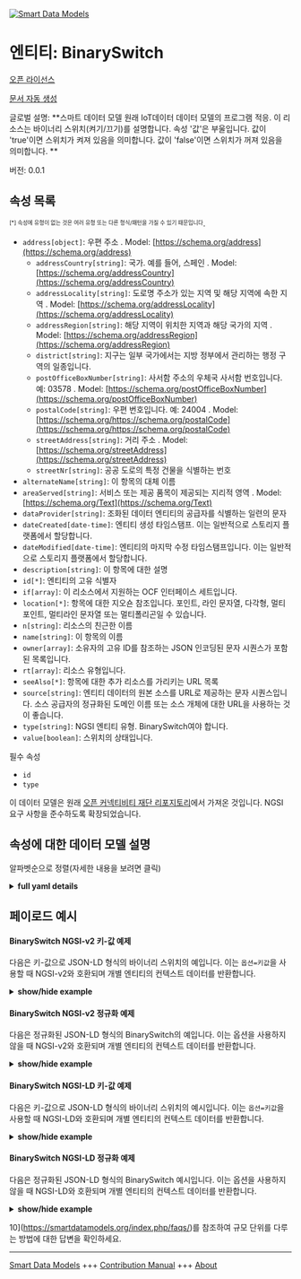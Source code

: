 <!-- 10-Header -->    
[![Smart Data Models](https://smartdatamodels.org/wp-content/uploads/2022/01/SmartDataModels_logo.png "Logo")](https://smartdatamodels.org)    
엔티티: BinarySwitch    
=================<!-- /10-Header -->    
<!-- 15-License -->    
[오픈 라이선스](https://github.com/smart-data-models//dataModel.OCF/blob/master/BinarySwitch/LICENSE.md)    
[문서 자동 생성](https://docs.google.com/presentation/d/e/2PACX-1vTs-Ng5dIAwkg91oTTUdt8ua7woBXhPnwavZ0FxgR8BsAI_Ek3C5q97Nd94HS8KhP-r_quD4H0fgyt3/pub?start=false&loop=false&delayms=3000#slide=id.gb715ace035_0_60)    
<!-- /15-License -->    
<!-- 20-Description -->    
글로벌 설명: **스마트 데이터 모델 원래 IoT데이터 데이터 모델의 프로그램 적응. 이 리소스는 바이너리 스위치(켜기/끄기)를 설명합니다. 속성 '값'은 부울입니다. 값이 'true'이면 스위치가 켜져 있음을 의미합니다. 값이 'false'이면 스위치가 꺼져 있음을 의미합니다. **    
버전: 0.0.1    
<!-- /20-Description -->    
<!-- 30-PropertiesList -->    
## 속성 목록    
<sup><sub>[*] 속성에 유형이 없는 것은 여러 유형 또는 다른 형식/패턴을 가질 수 있기 때문입니다</sub></sup>.    
- `address[object]`: 우편 주소  . Model: [https://schema.org/address](https://schema.org/address)	- `addressCountry[string]`: 국가. 예를 들어, 스페인  . Model: [https://schema.org/addressCountry](https://schema.org/addressCountry)    
	- `addressLocality[string]`: 도로명 주소가 있는 지역 및 해당 지역에 속한 지역  . Model: [https://schema.org/addressLocality](https://schema.org/addressLocality)    
	- `addressRegion[string]`: 해당 지역이 위치한 지역과 해당 국가의 지역  . Model: [https://schema.org/addressRegion](https://schema.org/addressRegion)    
	- `district[string]`: 지구는 일부 국가에서는 지방 정부에서 관리하는 행정 구역의 일종입니다.      
	- `postOfficeBoxNumber[string]`: 사서함 주소의 우체국 사서함 번호입니다. 예: 03578  . Model: [https://schema.org/postOfficeBoxNumber](https://schema.org/postOfficeBoxNumber)    
	- `postalCode[string]`: 우편 번호입니다. 예: 24004  . Model: [https://schema.org/https://schema.org/postalCode](https://schema.org/https://schema.org/postalCode)    
	- `streetAddress[string]`: 거리 주소  . Model: [https://schema.org/streetAddress](https://schema.org/streetAddress)    
	- `streetNr[string]`: 공공 도로의 특정 건물을 식별하는 번호      
- `alternateName[string]`: 이 항목의 대체 이름  - `areaServed[string]`: 서비스 또는 제공 품목이 제공되는 지리적 영역  . Model: [https://schema.org/Text](https://schema.org/Text)- `dataProvider[string]`: 조화된 데이터 엔티티의 공급자를 식별하는 일련의 문자  - `dateCreated[date-time]`: 엔티티 생성 타임스탬프. 이는 일반적으로 스토리지 플랫폼에서 할당합니다.  - `dateModified[date-time]`: 엔티티의 마지막 수정 타임스탬프입니다. 이는 일반적으로 스토리지 플랫폼에서 할당합니다.  - `description[string]`: 이 항목에 대한 설명  - `id[*]`: 엔티티의 고유 식별자  - `if[array]`: 이 리소스에서 지원하는 OCF 인터페이스 세트입니다.  - `location[*]`: 항목에 대한 지오숀 참조입니다. 포인트, 라인 문자열, 다각형, 멀티포인트, 멀티라인 문자열 또는 멀티폴리곤일 수 있습니다.  - `n[string]`: 리소스의 친근한 이름  - `name[string]`: 이 항목의 이름  - `owner[array]`: 소유자의 고유 ID를 참조하는 JSON 인코딩된 문자 시퀀스가 포함된 목록입니다.  - `rt[array]`: 리소스 유형입니다.  - `seeAlso[*]`: 항목에 대한 추가 리소스를 가리키는 URL 목록  - `source[string]`: 엔티티 데이터의 원본 소스를 URL로 제공하는 문자 시퀀스입니다. 소스 공급자의 정규화된 도메인 이름 또는 소스 개체에 대한 URL을 사용하는 것이 좋습니다.  - `type[string]`: NGSI 엔티티 유형. BinarySwitch여야 합니다.  - `value[boolean]`: 스위치의 상태입니다.  <!-- /30-PropertiesList -->    
<!-- 35-RequiredProperties -->    
필수 속성    
- `id`  - `type`  <!-- /35-RequiredProperties -->    
<!-- 40-RequiredProperties -->    
이 데이터 모델은 원래 [오픈 커넥티비티 재단 리포지토리](https://github.com/openconnectivityfoundation/IoTDataModels)에서 가져온 것입니다. NGSI 요구 사항을 준수하도록 확장되었습니다.    
<!-- /40-RequiredProperties -->    
<!-- 50-DataModelHeader -->    
## 속성에 대한 데이터 모델 설명    
알파벳순으로 정렬(자세한 내용을 보려면 클릭)    
<!-- /50-DataModelHeader -->    
<!-- 60-ModelYaml -->    
<details><summary><strong>full yaml details</strong></summary>      
```yaml    
BinarySwitch:      
  description: 'Smart Data Models Program adaptation of the original IoTData data Models. This Resource describes a binary switch (on/off). The Property ''value'' is a boolean. A value of ''true'' means that the switch is on. A value of ''false'' means that the switch is off. '      
  properties:      
    address:      
      description: The mailing address      
      properties:      
        addressCountry:      
          description: 'The country. For example, Spain'      
          type: string      
          x-ngsi:      
            model: https://schema.org/addressCountry      
            type: Property      
        addressLocality:      
          description: 'The locality in which the street address is, and which is in the region'      
          type: string      
          x-ngsi:      
            model: https://schema.org/addressLocality      
            type: Property      
        addressRegion:      
          description: 'The region in which the locality is, and which is in the country'      
          type: string      
          x-ngsi:      
            model: https://schema.org/addressRegion      
            type: Property      
        district:      
          description: 'A district is a type of administrative division that, in some countries, is managed by the local government'      
          type: string      
          x-ngsi:      
            type: Property      
        postOfficeBoxNumber:      
          description: 'The post office box number for PO box addresses. For example, 03578'      
          type: string      
          x-ngsi:      
            model: https://schema.org/postOfficeBoxNumber      
            type: Property      
        postalCode:      
          description: 'The postal code. For example, 24004'      
          type: string      
          x-ngsi:      
            model: https://schema.org/https://schema.org/postalCode      
            type: Property      
        streetAddress:      
          description: The street address      
          type: string      
          x-ngsi:      
            model: https://schema.org/streetAddress      
            type: Property      
        streetNr:      
          description: Number identifying a specific property on a public street      
          type: string      
          x-ngsi:      
            type: Property      
      type: object      
      x-ngsi:      
        model: https://schema.org/address      
        type: Property      
    alternateName:      
      description: An alternative name for this item      
      type: string      
      x-ngsi:      
        type: Property      
    areaServed:      
      description: The geographic area where a service or offered item is provided      
      type: string      
      x-ngsi:      
        model: https://schema.org/Text      
        type: Property      
    dataProvider:      
      description: A sequence of characters identifying the provider of the harmonised data entity      
      type: string      
      x-ngsi:      
        type: Property      
    dateCreated:      
      description: Entity creation timestamp. This will usually be allocated by the storage platform      
      format: date-time      
      type: string      
      x-ngsi:      
        type: Property      
    dateModified:      
      description: Timestamp of the last modification of the entity. This will usually be allocated by the storage platform      
      format: date-time      
      type: string      
      x-ngsi:      
        type: Property      
    description:      
      description: A description of this item      
      type: string      
      x-ngsi:      
        type: Property      
    id:      
      anyOf:      
        - description: Identifier format of any NGSI entity      
          maxLength: 256      
          minLength: 1      
          pattern: ^[\w\-\.\{\}\$\+\*\[\]`|~^@!,:\\]+$      
          type: string      
          x-ngsi:      
            type: Property      
        - description: Identifier format of any NGSI entity      
          format: uri      
          type: string      
          x-ngsi:      
            type: Property      
      description: Unique identifier of the entity      
      x-ngsi:      
        type: Property      
    if:      
      description: The OCF Interface set supported by this Resource.      
      items:      
        enum:      
          - oic.if.a      
          - oic.if.baseline      
        type: string      
      minItems: 2      
      readOnly: true      
      type: array      
      uniqueItems: true      
      x-ngsi:      
        type: Property      
    location:      
      description: 'Geojson reference to the item. It can be Point, LineString, Polygon, MultiPoint, MultiLineString or MultiPolygon'      
      oneOf:      
        - description: Geojson reference to the item. Point      
          properties:      
            bbox:      
              items:      
                type: number      
              minItems: 4      
              type: array      
            coordinates:      
              items:      
                type: number      
              minItems: 2      
              type: array      
            type:      
              enum:      
                - Point      
              type: string      
          required:      
            - type      
            - coordinates      
          title: GeoJSON Point      
          type: object      
          x-ngsi:      
            type: GeoProperty      
        - description: Geojson reference to the item. LineString      
          properties:      
            bbox:      
              items:      
                type: number      
              minItems: 4      
              type: array      
            coordinates:      
              items:      
                items:      
                  type: number      
                minItems: 2      
                type: array      
              minItems: 2      
              type: array      
            type:      
              enum:      
                - LineString      
              type: string      
          required:      
            - type      
            - coordinates      
          title: GeoJSON LineString      
          type: object      
          x-ngsi:      
            type: GeoProperty      
        - description: Geojson reference to the item. Polygon      
          properties:      
            bbox:      
              items:      
                type: number      
              minItems: 4      
              type: array      
            coordinates:      
              items:      
                items:      
                  items:      
                    type: number      
                  minItems: 2      
                  type: array      
                minItems: 4      
                type: array      
              type: array      
            type:      
              enum:      
                - Polygon      
              type: string      
          required:      
            - type      
            - coordinates      
          title: GeoJSON Polygon      
          type: object      
          x-ngsi:      
            type: GeoProperty      
        - description: Geojson reference to the item. MultiPoint      
          properties:      
            bbox:      
              items:      
                type: number      
              minItems: 4      
              type: array      
            coordinates:      
              items:      
                items:      
                  type: number      
                minItems: 2      
                type: array      
              type: array      
            type:      
              enum:      
                - MultiPoint      
              type: string      
          required:      
            - type      
            - coordinates      
          title: GeoJSON MultiPoint      
          type: object      
          x-ngsi:      
            type: GeoProperty      
        - description: Geojson reference to the item. MultiLineString      
          properties:      
            bbox:      
              items:      
                type: number      
              minItems: 4      
              type: array      
            coordinates:      
              items:      
                items:      
                  items:      
                    type: number      
                  minItems: 2      
                  type: array      
                minItems: 2      
                type: array      
              type: array      
            type:      
              enum:      
                - MultiLineString      
              type: string      
          required:      
            - type      
            - coordinates      
          title: GeoJSON MultiLineString      
          type: object      
          x-ngsi:      
            type: GeoProperty      
        - description: Geojson reference to the item. MultiLineString      
          properties:      
            bbox:      
              items:      
                type: number      
              minItems: 4      
              type: array      
            coordinates:      
              items:      
                items:      
                  items:      
                    items:      
                      type: number      
                    minItems: 2      
                    type: array      
                  minItems: 4      
                  type: array      
                type: array      
              type: array      
            type:      
              enum:      
                - MultiPolygon      
              type: string      
          required:      
            - type      
            - coordinates      
          title: GeoJSON MultiPolygon      
          type: object      
          x-ngsi:      
            type: GeoProperty      
      x-ngsi:      
        type: GeoProperty      
    n:      
      description: Friendly name of the Resource      
      maxLength: 64      
      readOnly: true      
      type: string      
      x-ngsi:      
        type: Property      
    name:      
      description: The name of this item      
      type: string      
      x-ngsi:      
        type: Property      
    owner:      
      description: A List containing a JSON encoded sequence of characters referencing the unique Ids of the owner(s)      
      items:      
        anyOf:      
          - description: Identifier format of any NGSI entity      
            maxLength: 256      
            minLength: 1      
            pattern: ^[\w\-\.\{\}\$\+\*\[\]`|~^@!,:\\]+$      
            type: string      
            x-ngsi:      
              type: Property      
          - description: Identifier format of any NGSI entity      
            format: uri      
            type: string      
            x-ngsi:      
              type: Property      
        description: Unique identifier of the entity      
        x-ngsi:      
          type: Property      
      type: array      
      x-ngsi:      
        type: Property      
    rt:      
      description: The Resource Type.      
      items:      
        enum:      
          - oic.r.switch.binary      
        maxLength: 64      
        type: string      
      minItems: 1      
      readOnly: true      
      type: array      
      uniqueItems: true      
      x-ngsi:      
        type: Property      
    seeAlso:      
      description: list of uri pointing to additional resources about the item      
      oneOf:      
        - items:      
            format: uri      
            type: string      
          minItems: 1      
          type: array      
        - format: uri      
          type: string      
      x-ngsi:      
        type: Property      
    source:      
      description: 'A sequence of characters giving the original source of the entity data as a URL. Recommended to be the fully qualified domain name of the source provider, or the URL to the source object'      
      type: string      
      x-ngsi:      
        type: Property      
    type:      
      description: NGSI entity type. It has to be BinarySwitch      
      enum:      
        - BinarySwitch      
      type: string      
      x-ngsi:      
        type: Property      
    value:      
      description: The status of the switch.      
      type: boolean      
      x-ngsi:      
        type: Property      
  required:      
    - id      
    - type      
  type: object      
  x-derived-from: https://github.com/OpenInterConnect/IoTDataModels/blob/master/BinarySwitchResURI.swagger.json      
  x-disclaimer: 'Redistribution and use in source and binary forms, with or without modification, are permitted  provided that the license conditions are met. Copyleft (c) 2022 Contributors to Smart Data Models Program'      
  x-license-url: https://github.com/smart-data-models/dataModel.OCF/blob/master/BinarySwitch/LICENSE.md      
  x-model-schema: https://smart-data-models.github.io/dataModel.IoTDataModels/BinarySwitch/schema.json      
  x-model-tags: OCF      
  x-version: 0.0.1      
```    
</details>      
<!-- /60-ModelYaml -->    
<!-- 70-MiddleNotes -->    
<!-- /70-MiddleNotes -->    
<!-- 80-Examples -->    
## 페이로드 예시    
#### BinarySwitch NGSI-v2 키-값 예제    
다음은 키-값으로 JSON-LD 형식의 바이너리 스위치의 예입니다. 이는 `옵션=키값`을 사용할 때 NGSI-v2와 호환되며 개별 엔티티의 컨텍스트 데이터를 반환합니다.    
<details><summary><strong>show/hide example</strong></summary>      
```json  
{  
  "id": "urn:ngsi-ld:BinarySwitch:id:KSRN:63934709",  
  "dateCreated": "2004-04-11T04:25:15Z",  
  "dateModified": "1977-08-07T15:24:17Z",  
  "source": "Style recent network economy exactly more ground international. Building t",  
  "name": "Total quite",  
  "alternateName": "Late term particul",  
  "description": "",  
  "dataProvider": "Mind first charge base position them peace. Page reflect ok unit see west thank. Personal ball father capital.",  
  "owner": [  
    "urn:ngsi-ld:BinarySwitch:items:PJOQ:56642349",  
    "urn:ngsi-ld:BinarySwitch:items:SODH:76834134"  
  ],  
  "seeAlso": [  
    "urn:ngsi-ld:BinarySwitch:items:LFIE:84485764"  
  ],  
  "location": {  
    "type": "Point",  
    "coordinates": [  
      -36.911266,  
      152.471699  
    ]  
  },  
  "address": {  
    "streetAddress": "Weight employee manage go prove commercial. Follow shake source way. Bill there within benef",  
    "addressLocality": "Arrive study participant knowledge. Service industry bed avoid first edge occur. Color collection area lay community training focus.",  
    "addressRegion": "Sense lose fine business leader own. More possible end arrive under address. Early cri",  
    "addressCountry": "Price response team radio stop.",  
    "postalCode": "Rise blue history establish red.",  
    "postOfficeBoxNumber": "From su",  
    "streetNr": "Another wait game need team house other very. Strategy body police leave. Event late car range common guess.",  
    "district": "High garden far evidence you want explain. To player week approach tonight whether close."  
  },  
  "areaServed": "Serve until whatever drive. Southern method up ",  
  "rt": [  
    "oic.r.switch.binary"  
  ],  
  "value": false,  
  "n": "Age j",  
  "if": [  
    "oic.if.baseline",  
    "oic.if.a"  
  ],  
  "type": "BinarySwitch"  
}  
```  
</details>    
#### BinarySwitch NGSI-v2 정규화 예제    
다음은 정규화된 JSON-LD 형식의 BinarySwitch의 예입니다. 이는 옵션을 사용하지 않을 때 NGSI-v2와 호환되며 개별 엔티티의 컨텍스트 데이터를 반환합니다.    
<details><summary><strong>show/hide example</strong></summary>      
```json  
{  
  "id": "urn:ngsi-ld:BinarySwitch:id:KSRN:63934709",  
  "dateCreated": {  
    "type": "DateTime",  
    "value": "2004-04-11T04:25:15Z"  
  },  
  "dateModified": {  
    "type": "DateTime",  
    "value": "1977-08-07T15:24:17Z"  
  },  
  "source": {  
    "type": "Text",  
    "value": "Style recent network economy exactly more ground international. Building t"  
  },  
  "name": {  
    "type": "Text",  
    "value": "Total quite"  
  },  
  "alternateName": {  
    "type": "Text",  
    "value": "Late term particul"  
  },  
  "description": {  
    "type": "Text",  
    "value": ""  
  },  
  "dataProvider": {  
    "type": "Text",  
    "value": "Mind first charge base position them peace. Page reflect ok unit see west thank. Personal ball father capital."  
  },  
  "owner": {  
    "type": "StructuredValue",  
    "value": [  
      "urn:ngsi-ld:BinarySwitch:items:PJOQ:56642349",  
      "urn:ngsi-ld:BinarySwitch:items:SODH:76834134"  
    ]  
  },  
  "seeAlso": {  
    "type": "StructuredValue",  
    "value": [  
      "urn:ngsi-ld:BinarySwitch:items:LFIE:84485764"  
    ]  
  },  
  "location": {  
    "type": "geo:json",  
    "value": {  
      "type": "Point",  
      "coordinates": [  
        -36.911266,  
        152.471699  
      ]  
    }  
  },  
  "address": {  
    "type": "StructuredValue",  
    "value": {  
      "streetAddress": "Weight employee manage go prove commercial. Follow shake source way. Bill there within benef",  
      "addressLocality": "Arrive study participant knowledge. Service industry bed avoid first edge occur. Color collection area lay community training focus.",  
      "addressRegion": "Sense lose fine business leader own. More possible end arrive under address. Early cri",  
      "addressCountry": "Price response team radio stop.",  
      "postalCode": "Rise blue history establish red.",  
      "postOfficeBoxNumber": "From su",  
      "streetNr": "Another wait game need team house other very. Strategy body police leave. Event late car range common guess.",  
      "district": "High garden far evidence you want explain. To player week approach tonight whether close."  
    }  
  },  
  "areaServed": {  
    "type": "Text",  
    "value": "Serve until whatever drive. Southern method up "  
  },  
  "rt": {  
    "type": "StructuredValue",  
    "value": [  
      "oic.r.switch.binary"  
    ]  
  },  
  "value": {  
    "type": "Boolean",  
    "value": false  
  },  
  "n": {  
    "type": "Text",  
    "value": "Age j"  
  },  
  "if": {  
    "type": "StructuredValue",  
    "value": [  
      "oic.if.baseline",  
      "oic.if.a"  
    ]  
  },  
  "type": "BinarySwitch"  
}  
```  
</details>    
#### BinarySwitch NGSI-LD 키-값 예제    
다음은 키-값으로 JSON-LD 형식의 바이너리 스위치의 예시입니다. 이는 `옵션=키값`을 사용할 때 NGSI-LD와 호환되며 개별 엔티티의 컨텍스트 데이터를 반환합니다.    
<details><summary><strong>show/hide example</strong></summary>      
```json  
{  
  "id": "urn:ngsi-ld:BinarySwitch:id:KSRN:63934709",  
  "dateCreated": "2004-04-11T04:25:15Z",  
  "dateModified": "1977-08-07T15:24:17Z",  
  "source": "Style recent network economy exactly more ground international. Building t",  
  "name": "Total quite",  
  "alternateName": "Late term particul",  
  "description": "",  
  "dataProvider": "Mind first charge base position them peace. Page reflect ok unit see west thank. Personal ball father capital.",  
  "owner": [  
    "urn:ngsi-ld:BinarySwitch:items:PJOQ:56642349",  
    "urn:ngsi-ld:BinarySwitch:items:SODH:76834134"  
  ],  
  "seeAlso": [  
    "urn:ngsi-ld:BinarySwitch:items:LFIE:84485764"  
  ],  
  "location": {  
    "type": "Point",  
    "coordinates": [  
      -36.911266,  
      152.471699  
    ]  
  },  
  "address": {  
    "streetAddress": "Weight employee manage go prove commercial. Follow shake source way. Bill there within benef",  
    "addressLocality": "Arrive study participant knowledge. Service industry bed avoid first edge occur. Color collection area lay community training focus.",  
    "addressRegion": "Sense lose fine business leader own. More possible end arrive under address. Early cri",  
    "addressCountry": "Price response team radio stop.",  
    "postalCode": "Rise blue history establish red.",  
    "postOfficeBoxNumber": "From su",  
    "streetNr": "Another wait game need team house other very. Strategy body police leave. Event late car range common guess.",  
    "district": "High garden far evidence you want explain. To player week approach tonight whether close."  
  },  
  "areaServed": "Serve until whatever drive. Southern method up ",  
  "rt": [  
    "oic.r.switch.binary"  
  ],  
  "value": false,  
  "n": "Age j",  
  "if": [  
    "oic.if.baseline",  
    "oic.if.a"  
  ],  
  "type": "BinarySwitch",  
  "@context": [  
    "https://smartdatamodels.org/context.jsonld"  
  ]  
}  
```  
</details>    
#### BinarySwitch NGSI-LD 정규화 예제    
다음은 정규화된 JSON-LD 형식의 BinarySwitch 예시입니다. 이는 옵션을 사용하지 않을 때 NGSI-LD와 호환되며 개별 엔티티의 컨텍스트 데이터를 반환합니다.    
<details><summary><strong>show/hide example</strong></summary>      
```json  
{  
    "id": "urn:ngsi-ld:BinarySwitch:id:KSRN:63934709",  
    "dateCreated": {  
        "type": "Property",  
        "value": {  
            "@type": "DateTime",  
            "@value": "2004-04-11T04:25:15Z"  
        }  
    },  
    "dateModified": {  
        "type": "Property",  
        "value": {  
            "@type": "DateTime",  
            "@value": "1977-08-07T15:24:17Z"  
        }  
    },  
    "source": {  
        "type": "Property",  
        "value": "Style recent network economy exactly more ground international. Building t"  
    },  
    "name": {  
        "type": "Property",  
        "value": "Total quite"  
    },  
    "alternateName": {  
        "type": "Property",  
        "value": "Late term particul"  
    },  
    "description": {  
        "type": "Property",  
        "value": ""  
    },  
    "dataProvider": {  
        "type": "Property",  
        "value": "Mind first charge base position them peace. Page reflect ok unit see west thank. Personal ball father capital."  
    },  
    "owner": {  
        "type": "Property",  
        "value": [  
            "urn:ngsi-ld:BinarySwitch:items:PJOQ:56642349",  
            "urn:ngsi-ld:BinarySwitch:items:SODH:76834134"  
        ]  
    },  
    "seeAlso": {  
        "type": "Property",  
        "value": [  
            "urn:ngsi-ld:BinarySwitch:items:LFIE:84485764"  
        ]  
    },  
    "location": {  
        "type": "GeoProperty",  
        "value": {  
            "type": "Point",  
            "coordinates": [  
                -36.911266,  
                152.471699  
            ]  
        }  
    },  
    "address": {  
        "type": "Property",  
        "value": {  
            "streetAddress": "Weight employee manage go prove commercial. Follow shake source way. Bill there within benef",  
            "addressLocality": "Arrive study participant knowledge. Service industry bed avoid first edge occur. Color collection area lay community training focus.",  
            "addressRegion": "Sense lose fine business leader own. More possible end arrive under address. Early cri",  
            "addressCountry": "Price response team radio stop.",  
            "postalCode": "Rise blue history establish red.",  
            "postOfficeBoxNumber": "From su",  
            "streetNr": "Another wait game need team house other very. Strategy body police leave. Event late car range common guess.",  
            "district": "High garden far evidence you want explain. To player week approach tonight whether close."  
        }  
    },  
    "areaServed": {  
        "type": "Property",  
        "value": "Serve until whatever drive. Southern method up "  
    },  
    "rt": {  
        "type": "Property",  
        "value": [  
            "oic.r.switch.binary"  
        ]  
    },  
    "value": {  
        "type": "Property",  
        "value": false  
    },  
    "n": {  
        "type": "Property",  
        "value": "Age j"  
    },  
    "if": {  
        "type": "Property",  
        "value": [  
            "oic.if.baseline",  
            "oic.if.a"  
        ]  
    },  
    "type": "BinarySwitch",  
    "@context": [  
        "https://smartdatamodels.org/context.jsonld"  
    ]  
}  
```  
</details><!-- /80-Examples -->    
<!-- 90-FooterNotes -->    
<!-- /90-FooterNotes -->    
<!-- 95-Units -->    
10](https://smartdatamodels.org/index.php/faqs/)를 참조하여 규모 단위를 다루는 방법에 대한 답변을 확인하세요.    
<!-- /95-Units -->    
<!-- 97-LastFooter -->    
---    
[Smart Data Models](https://smartdatamodels.org) +++ [Contribution Manual](https://bit.ly/contribution_manual) +++ [About](https://bit.ly/Introduction_SDM)<!-- /97-LastFooter -->    
